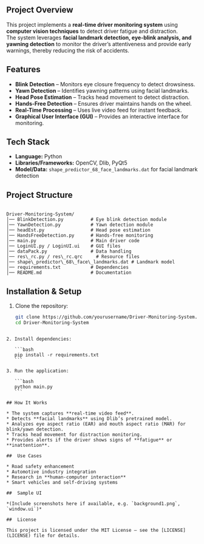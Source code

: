 

## Project Overview
This project implements a **real-time driver monitoring system** using **computer vision techniques** to detect driver fatigue and distraction.  
The system leverages **facial landmark detection, eye-blink analysis, and yawning detection** to monitor the driver’s attentiveness and provide early warnings, thereby reducing the risk of accidents.

##  Features
- **Blink Detection** – Monitors eye closure frequency to detect drowsiness.
- **Yawn Detection** – Identifies yawning patterns using facial landmarks.
- **Head Pose Estimation** – Tracks head movement to detect distraction.
- **Hands-Free Detection** – Ensures driver maintains hands on the wheel.
- **Real-Time Processing** – Uses live video feed for instant feedback.
- **Graphical User Interface (GUI)** – Provides an interactive interface for monitoring.

## Tech Stack
- **Language:** Python
- **Libraries/Frameworks:** OpenCV, Dlib, PyQt5
- **Model/Data:** `shape_predictor_68_face_landmarks.dat` for facial landmark detection

## Project Structure
```

Driver-Monitoring-System/
│── BlinkDetection.py          # Eye blink detection module
│── YawnDetection.py           # Yawn detection module
│── headEst.py                 # Head pose estimation
│── HandsFreeDetection.py      # Hands-free monitoring
│── main.py                    # Main driver code
│── LoginUI.py / LoginUI.ui    # GUI files
│── dataPack.py                # Data handling
│── res\_rc.py / res\_rc.qrc     # Resource files
│── shape\_predictor\_68\_face\_landmarks.dat # Landmark model
│── requirements.txt           # Dependencies
│── README.md                  # Documentation

````

##  Installation & Setup
1. Clone the repository:
   ```bash
   git clone https://github.com/yourusername/Driver-Monitoring-System.git
   cd Driver-Monitoring-System
````

2. Install dependencies:

   ```bash
   pip install -r requirements.txt
   ```

3. Run the application:

   ```bash
   python main.py
   ```

## How It Works

* The system captures **real-time video feed**.
* Detects **facial landmarks** using Dlib’s pretrained model.
* Analyzes eye aspect ratio (EAR) and mouth aspect ratio (MAR) for blink/yawn detection.
* Tracks head movement for distraction monitoring.
* Provides alerts if the driver shows signs of **fatigue** or **inattention**.

##  Use Cases

* Road safety enhancement
* Automotive industry integration
* Research in **human-computer interaction**
* Smart vehicles and self-driving systems

##  Sample UI

*(Include screenshots here if available, e.g. `background1.png`, `window.ui`)*

##  License

This project is licensed under the MIT License – see the [LICENSE](LICENSE) file for details.


